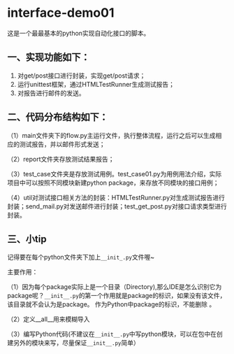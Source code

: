 # interface-demo01

这是一个最最基本的python实现自动化接口的脚本。


## 一、实现功能如下：

1. 对get/post接口进行封装，实现get/post请求；
2. 运行unittest框架，通过HTMLTestRunner生成测试报告；
3. 对报告进行邮件的发送。

## 二、代码分布结构如下：

（1）main文件夹下的flow.py主运行文件，执行整体流程，运行之后可以生成相应的测试报告，并以邮件形式发送；

（2）report文件夹存放测试结果报告；

（3）test_case文件夹是存放测试用例。test_case01.py为用例用法介绍，实际项目中可以按照不同模块新建python package，来存放不同模块的接口用例；

（4）util对测试接口相关方法的封装：HTMLTestRunner.py对生成测试报告进行封装；send_mail.py对发送邮件进行封装；test_get_post.py对接口请求类型进行封装。

## 三、小tip

记得要在每个python文件夹下加上`__init_.py`文件喔~ 

主要作用：

（1）因为每个package实际上是一个目录（Directory),那么IDE是怎么识别它为package呢？`__init__.py`的第一个作用就是package的标识，如果没有该文件，该目录就不会认为是package。 作为Python中package的标识，不能删除 。

（2）定义__all__用来模糊导入 

（3）编写Python代码(不建议在`__init__.py`中写python模块，可以在包中在创建另外的模块来写，尽量保证`__init__.py`简单） 

